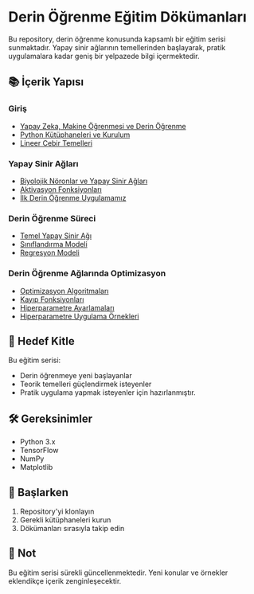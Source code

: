 # Derin Öğrenme Eğitim Dökümanları

Bu repository, derin öğrenme konusunda kapsamlı bir eğitim serisi sunmaktadır. Yapay sinir ağlarının temellerinden başlayarak, pratik uygulamalara kadar geniş bir yelpazede bilgi içermektedir.

## 📚 İçerik Yapısı

### Giriş
- [Yapay Zeka, Makine Öğrenmesi ve Derin Öğrenme](01-Introduction/01-AI-ML-DL.md)
- [Python Kütüphaneleri ve Kurulum](01-Introduction/02-Python-Libraries.md)
- [Lineer Cebir Temelleri](01-Introduction/03-Linear-Algebra-Basics.md)

### Yapay Sinir Ağları
- [Biyolojik Nöronlar ve Yapay Sinir Ağları](02-Artificial-Neural-Networks/01-Biological-Neurons.md)
- [Aktivasyon Fonksiyonları](02-Artificial-Neural-Networks/02-Activation-Functions.md)
- [İlk Derin Öğrenme Uygulamamız](02-Artificial-Neural-Networks/03-First-Deep-Learning-Code.md)

### Derin Öğrenme Süreci
- [Temel Yapay Sinir Ağı](03-Train-Process/01-Artificia-Neural-Networks.md)
- [Sınıflandırma Modeli](03-Train-Process/02-Classification.md)
- [Regresyon Modeli](03-Train-Process/03-Regression.md)

### Derin Öğrenme Ağlarında Optimizasyon
- [Optimizasyon Algoritmaları](04-Optimization/01-Optimizers.md)
- [Kayıp Fonksiyonları](04-Optimization/02-Loss-Functions.md)
- [Hiperparametre Ayarlamaları](04-Optimization/03-Hyperparameter-Tuning.md)
- [Hiperparametre Uygulama Örnekleri](04-Optimization/04-Hyperparameter-Examles.md)

## 🎯 Hedef Kitle
Bu eğitim serisi:
- Derin öğrenmeye yeni başlayanlar
- Teorik temelleri güçlendirmek isteyenler
- Pratik uygulama yapmak isteyenler
için hazırlanmıştır.

## 🛠️ Gereksinimler
- Python 3.x
- TensorFlow
- NumPy
- Matplotlib

## 🚀 Başlarken
1. Repository'yi klonlayın
2. Gerekli kütüphaneleri kurun
3. Dökümanları sırasıyla takip edin

## 📝 Not
Bu eğitim serisi sürekli güncellenmektedir. Yeni konular ve örnekler eklendikçe içerik zenginleşecektir.
